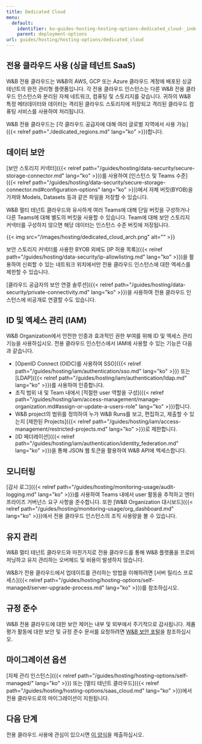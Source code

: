 ```yaml
---
title: Dedicated Cloud
menu:
  default:
    identifier: ko-guides-hosting-hosting-options-dedicated_cloud-_index
    parent: deployment-options
url: guides/hosting/hosting-options/dedicated_cloud
---
```


## 전용 클라우드 사용 (싱글 테넌트 SaaS)

W&B 전용 클라우드는 W&B의 AWS, GCP 또는 Azure 클라우드 계정에 배포된 싱글 테넌트의 완전 관리형 플랫폼입니다. 각 전용 클라우드 인스턴스는 다른 W&B 전용 클라우드 인스턴스와 분리된 자체 네트워크, 컴퓨팅 및 스토리지를 갖습니다. 귀하의 W&B 특정 메타데이터와 데이터는 격리된 클라우드 스토리지에 저장되고 격리된 클라우드 컴퓨팅 서비스를 사용하여 처리됩니다.

W&B 전용 클라우드는 [각 클라우드 공급자에 대해 여러 글로벌 지역에서 사용 가능]({{< relref path="./dedicated_regions.md" lang="ko" >}})합니다.

## 데이터 보안

[보안 스토리지 커넥터]({{< relref path="/guides/hosting/data-security/secure-storage-connector.md" lang="ko" >}})를 사용하여 [인스턴스 및 Teams 수준]({{< relref path="/guides/hosting/data-security/secure-storage-connector.md#configuration-options" lang="ko" >}})에서 자체 버킷(BYOB)을 가져와 Models, Datasets 등과 같은 파일을 저장할 수 있습니다.

W&B 멀티 테넌트 클라우드와 유사하게 여러 Teams에 대해 단일 버킷을 구성하거나 다른 Teams에 대해 별도의 버킷을 사용할 수 있습니다. Team에 대해 보안 스토리지 커넥터를 구성하지 않으면 해당 데이터는 인스턴스 수준 버킷에 저장됩니다.

{{< img src="/images/hosting/dedicated_cloud_arch.png" alt="" >}}

보안 스토리지 커넥터를 사용한 BYOB 외에도 [IP 허용 목록]({{< relref path="/guides/hosting/data-security/ip-allowlisting.md" lang="ko" >}})을 활용하여 신뢰할 수 있는 네트워크 위치에서만 전용 클라우드 인스턴스에 대한 엑세스를 제한할 수 있습니다.

[클라우드 공급자의 보안 연결 솔루션]({{< relref path="/guides/hosting/data-security/private-connectivity.md" lang="ko" >}})을 사용하여 전용 클라우드 인스턴스에 비공개로 연결할 수도 있습니다.

## ID 및 엑세스 관리 (IAM)

W&B Organization에서 안전한 인증과 효과적인 권한 부여를 위해 ID 및 엑세스 관리 기능을 사용하십시오. 전용 클라우드 인스턴스에서 IAM에 사용할 수 있는 기능은 다음과 같습니다.

* [OpenID Connect (OIDC)를 사용하여 SSO]({{< relref path="/guides/hosting/iam/authentication/sso.md" lang="ko" >}}) 또는 [LDAP]({{< relref path="/guides/hosting/iam/authentication/ldap.md" lang="ko" >}})를 사용하여 인증합니다.
* 조직 범위 내 및 Team 내에서 [적절한 user 역할을 구성]({{< relref path="/guides/hosting/iam/access-management/manage-organization.md#assign-or-update-a-users-role" lang="ko" >}})합니다.
* W&B project의 범위를 정의하여 누가 W&B Runs를 보고, 편집하고, 제출할 수 있는지 [제한된 Projects]({{< relref path="/guides/hosting/iam/access-management/restricted-projects.md" lang="ko" >}})로 제한합니다.
* [ID 페더레이션]({{< relref path="/guides/hosting/iam/authentication/identity_federation.md" lang="ko" >}})을 통해 JSON 웹 토큰을 활용하여 W&B API에 엑세스합니다.

## 모니터링

[감사 로그]({{< relref path="/guides/hosting/monitoring-usage/audit-logging.md" lang="ko" >}})를 사용하여 Teams 내에서 user 활동을 추적하고 엔터프라이즈 거버넌스 요구 사항을 준수합니다. 또한 [W&B Organization 대시보드]({{< relref path="/guides/hosting/monitoring-usage/org_dashboard.md" lang="ko" >}})에서 전용 클라우드 인스턴스의 조직 사용량을 볼 수 있습니다.

## 유지 관리

W&B 멀티 테넌트 클라우드와 마찬가지로 전용 클라우드를 통해 W&B 플랫폼을 프로비저닝하고 유지 관리하는 오버헤드 및 비용이 발생하지 않습니다.

W&B가 전용 클라우드에서 업데이트를 관리하는 방법을 이해하려면 [서버 릴리스 프로세스]({{< relref path="/guides/hosting/hosting-options/self-managed/server-upgrade-process.md" lang="ko" >}})를 참조하십시오.

## 규정 준수

W&B 전용 클라우드에 대한 보안 제어는 내부 및 외부에서 주기적으로 감사됩니다. 제품 평가 활동에 대한 보안 및 규정 준수 문서를 요청하려면 [W&B 보안 포털](https://security.wandb.ai/)을 참조하십시오.

## 마이그레이션 옵션

[자체 관리 인스턴스]({{< relref path="/guides/hosting/hosting-options/self-managed/" lang="ko" >}}) 또는 [멀티 테넌트 클라우드]({{< relref path="/guides/hosting/hosting-options/saas_cloud.md" lang="ko" >}})에서 전용 클라우드로의 마이그레이션이 지원됩니다.

## 다음 단계

전용 클라우드 사용에 관심이 있으시면 [이 양식](https://wandb.ai/site/for-enterprise/dedicated-saas-trial)을 제출하십시오.
